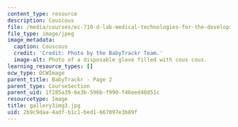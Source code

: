 ```yaml
---
content_type: resource
description: Couscous
file: /media/courses/ec-710-d-lab-medical-technologies-for-the-developing-world-spring-2010/2b9c9daa4adfb1c1bed1667097e3b89f_gallery3img3.jpg
file_type: image/jpeg
image_metadata:
  caption: Couscous
  credit: 'Credit: Photo by the BabyTrackr Team.'
  image-alt: Photo of a disposable glove filled with cous cous.
learning_resource_types: []
ocw_type: OCWImage
parent_title: BabyTrackr - Page 2
parent_type: CourseSection
parent_uid: 1f285a39-6e3b-596b-f990-f46eed40d51c
resourcetype: Image
title: gallery3img3.jpg
uid: 2b9c9daa-4adf-b1c1-bed1-667097e3b89f
---
```

